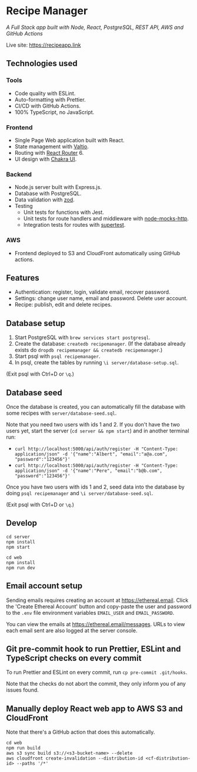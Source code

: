 # Recipe Manager

_A Full Stack app built with Node, React, PostgreSQL, REST API, AWS and GitHub Actions_

Live site: https://recipeapp.link

## Technologies used

### Tools

- Code quality with ESLint.
- Auto-formatting with Prettier.
- CI/CD with GitHub Actions.
- 100% TypeScript, no JavaScript.

### Frontend

- Single Page Web application built with React.
- State management with [Valtio](https://github.com/pmndrs/valtio).
- Routing with [React Router](https://reactrouter.com/en/main) 6.
- UI design with [Chakra UI](https://chakra-ui.com).

### Backend

- Node.js server built with Express.js.
- Database with PostgreSQL.
- Data validation with [zod](https://github.com/colinhacks/zod).
- Testing
  - Unit tests for functions with Jest.
  - Unit tests for route handlers and middleware with [node-mocks-http](https://github.com/howardabrams/node-mocks-http).
  - Integration tests for routes with [supertest](https://github.com/visionmedia/supertest).

### AWS

- Frontend deployed to S3 and CloudFront automatically using GitHub actions.

## Features

- Authentication: register, login, validate email, recover password.
- Settings: change user name, email and password. Delete user account.
- Recipe: publish, edit and delete recipes.

## Database setup

1. Start PostgreSQL with `brew services start postgresql`.
2. Create the database: `createdb recipemanager`. (If the database already exists do `dropdb recipemanager && createdb recipemanager`.)
3. Start psql with `psql recipemanager`.
4. In psql, create the tables by running `\i server/database-setup.sql`.

(Exit psql with Ctrl+D or `\q`.)

## Database seed

Once the database is created, you can automatically fill the database with some recipes with `server/database-seed.sql`.

Note that you need two users with ids 1 and 2. If you don't have the two users yet, start the server (`cd server && npm start`) and in another terminal run:

- `curl http://localhost:5000/api/auth/register -H "Content-Type: application/json" -d '{"name":"Albert", "email":"a@a.com", "password":"123456"}'`
- `curl http://localhost:5000/api/auth/register -H "Content-Type: application/json" -d '{"name":"Pere", "email":"b@b.com", "password":"123456"}'`

Once you have two users with ids 1 and 2, seed data into the database by doing `psql recipemanager` and `\i server/database-seed.sql`.

(Exit psql with Ctrl+D or `\q`.)

## Develop

```shell
cd server
npm install
npm start
```

```shell
cd web
npm install
npm run dev
```

## Email account setup

Sending emails requires creating an account at https://ethereal.email. Click the 'Create Ethereal Account' button and copy-paste the user and password to the `.env` file environment variables `EMAIL_USER` and `EMAIL_PASSWORD`.

You can view the emails at https://ethereal.email/messages. URLs to view each email sent are also logged at the server console.

## Git pre-commit hook to run Prettier, ESLint and TypeScript checks on every commit

To run Prettier and ESLint on every commit, run `cp pre-commit .git/hooks`.

Note that the checks do not abort the commit, they only inform you of any issues found.

## Manually deploy React web app to AWS S3 and CloudFront

Note that there's a GitHub action that does this automatically.

```
cd web
npm run build
aws s3 sync build s3://<s3-bucket-name> --delete
aws cloudfront create-invalidation --distribution-id <cf-distribution-id> --paths '/*'
```

